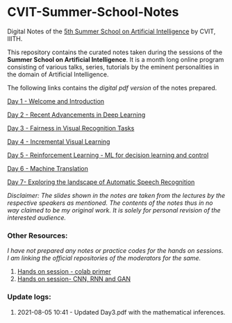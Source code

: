 # CVIT-Summer-School-Notes
Digital Notes of the [5th Summer School on Artificial Intelligence](http://cvit.iiit.ac.in/summerschool2021/index.php) by CVIT, IIITH.

This repository contains the curated notes taken during the sessions of the __Summer School on Artificial Intelligence__.
It is a month long online program consisting of various talks, series, tutorials by the eminent personalities in the domain of Artificial Intelligence.

The following links contains the _digital pdf version_ of the notes prepared.

[Day 1 - Welcome and Introduction](https://github.com/ReboreExplore/CVIT-Summer-School-Notes/blob/main/Day%201.pdf)

[Day 2 - Recent Advancements in Deep Learning](https://github.com/ReboreExplore/CVIT-Summer-School-Notes/blob/main/Day%202.pdf)

[Day 3 - Fairness in Visual Recognition Tasks](https://github.com/ReboreExplore/CVIT-Summer-School-Notes/blob/main/Day%203.pdf)

[Day 4 - Incremental Visual Learning](https://github.com/ReboreExplore/CVIT-Summer-School-Notes/blob/main/Day%204.pdf)

[Day 5 - Reinforcement Learning - ML for decision learning and control](https://github.com/ReboreExplore/CVIT-Summer-School-Notes/blob/main/Day%205.pdf)

[Day 6 - Machine Translation](https://github.com/ReboreExplore/CVIT-Summer-School-Notes/blob/main/Day%206.pdf)

[Day 7- Exploring the landscape of Automatic Speech Recognition](https://github.com/ReboreExplore/CVIT-Summer-School-Notes/blob/main/Day%207.pdf)

_Disclaimer: The slides shown in the notes are taken from the lectures by the respective speakers as mentioned. The contents of the notes thus in no way claimed 
to be my original work. It is solely for personal revision of the interested audience._

### Other Resources:
_I have not prepared any notes or practice codes for the hands on sessions. I am linking the official repositories of the moderators for the same._

1. [Hands on session - colab primer](https://github.com/ThrupthiAnn/ColabPrimerSS2021)
2. [Hands on session- CNN, RNN and GAN](https://github.com/ThrupthiAnn/SummerSchool2021_HandsOn_Aug7)

### Update logs:

1. 2021-08-05 10:41 - Updated Day3.pdf with the mathematical inferences.

